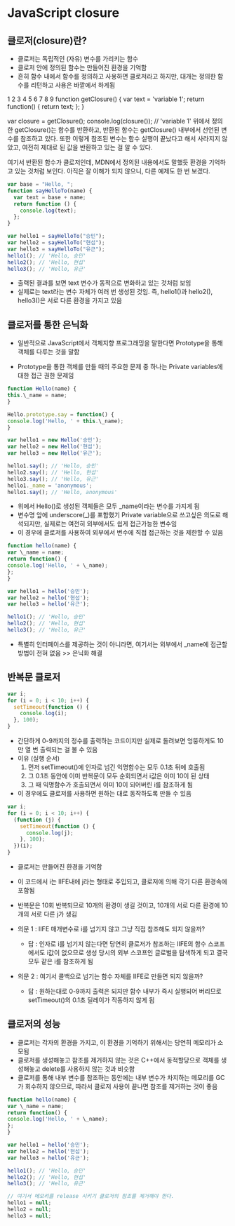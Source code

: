 # JavaScript closure

## 클로저(closure)란?

- 클로저는 독립적인 (자유) 변수를 가리키는 함수
- 클로저 안에 정의된 함수는 만들어진 환경을 기억함
- 흔히 함수 내에서 함수를 정의하고 사용하면 클로저라고 하지만, 대개는 정의한 함수를 리턴하고 사용은 바깥에서 하게됨

1
2
3
4
5
6
7
8
9
function getClosure() {
var text = 'variable 1';
return function() {
return text;
};
}

var closure = getClosure();
console.log(closure()); // 'variable 1'
위에서 정의한 getClosure()는 함수를 반환하고, 반환된 함수는 getClosure() 내부에서 선언된 변수를 참조하고 있다. 또한 이렇게 참조된 변수는 함수 실행이 끝났다고 해서 사라지지 않았고, 여전히 제대로 된 값을 반환하고 있는 걸 알 수 있다.

여기서 반환된 함수가 클로저인데, MDN에서 정의된 내용에서도 말했듯 환경을 기억하고 있는 것처럼 보인다. 아직은 잘 이해가 되지 않으니, 다른 예제도 한 번 보겠다.

```js
var base = "Hello, ";
function sayHelloTo(name) {
  var text = base + name;
  return function () {
    console.log(text);
  };
}

var hello1 = sayHelloTo("승민");
var hello2 = sayHelloTo("현섭");
var hello3 = sayHelloTo("유근");
hello1(); // 'Hello, 승민'
hello2(); // 'Hello, 현섭'
hello3(); // 'Hello, 유근'
```

- 출력된 결과를 보면 text 변수가 동적으로 변화하고 있는 것처럼 보임
- 실제로는 text라는 변수 자체가 여러 번 생성된 것임. 즉, hello1()과 hello2(), hello3()은 서로 다른 환경을 가지고 있음

## 클로저를 통한 은닉화

- 일반적으로 JavaScript에서 객체지향 프로그래밍을 말한다면 Prototype을 통해 객체를 다루는 것을 말함

- Prototype을 통한 객체를 만들 때의 주요한 문제 중 하나는 Private variables에 대한 접근 권한 문제임

```js
function Hello(name) {
this.\_name = name;
}

Hello.prototype.say = function() {
console.log('Hello, ' + this.\_name);
}

var hello1 = new Hello('승민');
var hello2 = new Hello('현섭');
var hello3 = new Hello('유근');

hello1.say(); // 'Hello, 승민'
hello2.say(); // 'Hello, 현섭'
hello3.say(); // 'Hello, 유근'
hello1._name = 'anonymous';
hello1.say(); // 'Hello, anonymous'
```

- 위에서 Hello()로 생성된 객체들은 모두 \_name이라는 변수를 가지게 됨
- 변수명 앞에 underscore(\_)를 포함했기 Private variable으로 쓰고싶은 의도로 해석되지만, 실제로는 여전히 외부에서도 쉽게 접근가능한 변수임
- 이 경우에 클로저를 사용하여 외부에서 변수에 직접 접근하는 것을 제한할 수 있음

```js
function hello(name) {
var \_name = name;
return function() {
console.log('Hello, ' + \_name);
};
}

var hello1 = hello('승민');
var hello2 = hello('현섭');
var hello3 = hello('유근');

hello1(); // 'Hello, 승민'
hello2(); // 'Hello, 현섭'
hello3(); // 'Hello, 유근'
```

- 특별히 인터페이스를 제공하는 것이 아니라면, 여기서는 외부에서 \_name에 접근할 방법이 전혀 없음 >> 은닉화 해결

## 반복문 클로저

```js
var i;
for (i = 0; i < 10; i++) {
  setTimeout(function () {
    console.log(i);
  }, 100);
}
```

- 간단하게 0-9까지의 정수를 출력하는 코드이지만 실제로 돌려보면 엉뚱하게도 10만 열 번 출력되는 걸 볼 수 있음
- 이유 (실행 순서)
  1. 먼저 setTimeout()에 인자로 넘긴 익명함수는 모두 0.1초 뒤에 호출됨
  2. 그 0.1초 동안에 이미 반복문이 모두 순회되면서 i값은 이미 10이 된 상태
  3. 그 때 익명함수가 호출되면서 이미 10이 되어버린 i를 참조하게 됨
- 이 경우에도 클로저를 사용하면 원하는 대로 동작하도록 만들 수 있음

```js
var i;
for (i = 0; i < 10; i++) {
  (function (j) {
    setTimeout(function () {
      console.log(j);
    }, 100);
  })(i);
}
```

- 클로저는 만들어진 환경을 기억함
- 이 코드에서 i는 IIFE내에 j라는 형태로 주입되고, 클로저에 의해 각기 다른 환경속에 포함됨
- 반복문은 10회 반복되므로 10개의 환경이 생길 것이고, 10개의 서로 다른 환경에 10개의 서로 다른 j가 생김

- 의문 1 : IIFE 매개변수로 i를 넘기지 않고 그냥 직접 참조해도 되지 않을까?

  - 답 : 인자로 i를 넘기지 않는다면 당연히 클로저가 참조하는 IIFE의 함수 스코프에서도 i값이 없으므로 생성 당시의 외부 스코프인 글로벌을 탐색하게 되고 결국 모두 같은 i를 참조하게 됨

- 의문 2 : 여기서 콜백으로 넘기는 함수 자체를 IIFE로 만들면 되지 않을까?
  - 답 : 원하는대로 0-9까지 출력은 되지만 함수 내부가 즉시 실행되어 버리므로 setTimeout()의 0.1초 딜레이가 작동하지 않게 됨

## 클로저의 성능

- 클로저는 각자의 환경을 가지고, 이 환경을 기억하기 위해서는 당연히 메모리가 소모됨
- 클로저를 생성해놓고 참조를 제거하지 않는 것은 C++에서 동적할당으로 객체를 생성해놓고 delete를 사용하지 않는 것과 비슷함
- 클로저를 통해 내부 변수를 참조하는 동안에는 내부 변수가 차지하는 메모리를 GC가 회수하지 않으므로, 따라서 클로저 사용이 끝나면 참조를 제거하는 것이 좋음

```js
function hello(name) {
var \_name = name;
return function() {
console.log('Hello, ' + \_name);
};
}

var hello1 = hello('승민');
var hello2 = hello('현섭');
var hello3 = hello('유근');

hello1(); // 'Hello, 승민'
hello2(); // 'Hello, 현섭'
hello3(); // 'Hello, 유근'

// 여기서 메모리를 release 시키기 클로저의 참조를 제거해야 한다.
hello1 = null;
hello2 = null;
hello3 = null;
```
